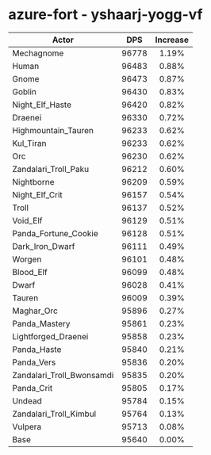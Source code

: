 # azure-fort - yshaarj-yogg-vf
| Actor | DPS | Increase |
|---|:---:|:---:|
|Mechagnome|96778|1.19%|
|Human|96483|0.88%|
|Gnome|96473|0.87%|
|Goblin|96430|0.83%|
|Night_Elf_Haste|96420|0.82%|
|Draenei|96330|0.72%|
|Highmountain_Tauren|96233|0.62%|
|Kul_Tiran|96233|0.62%|
|Orc|96230|0.62%|
|Zandalari_Troll_Paku|96212|0.60%|
|Nightborne|96209|0.59%|
|Night_Elf_Crit|96157|0.54%|
|Troll|96137|0.52%|
|Void_Elf|96129|0.51%|
|Panda_Fortune_Cookie|96128|0.51%|
|Dark_Iron_Dwarf|96111|0.49%|
|Worgen|96101|0.48%|
|Blood_Elf|96099|0.48%|
|Dwarf|96028|0.41%|
|Tauren|96009|0.39%|
|Maghar_Orc|95896|0.27%|
|Panda_Mastery|95861|0.23%|
|Lightforged_Draenei|95858|0.23%|
|Panda_Haste|95840|0.21%|
|Panda_Vers|95836|0.20%|
|Zandalari_Troll_Bwonsamdi|95835|0.20%|
|Panda_Crit|95805|0.17%|
|Undead|95784|0.15%|
|Zandalari_Troll_Kimbul|95764|0.13%|
|Vulpera|95713|0.08%|
|Base|95640|0.00%|
